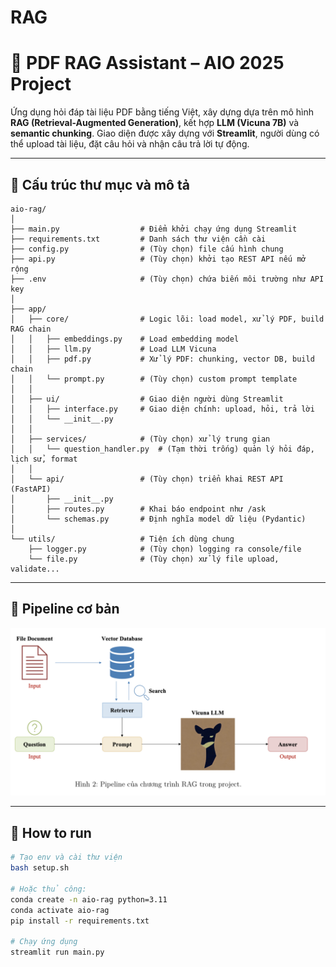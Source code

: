 # RAG

# 📘 PDF RAG Assistant – AIO 2025 Project

Ứng dụng hỏi đáp tài liệu PDF bằng tiếng Việt, xây dựng dựa trên mô hình **RAG (Retrieval-Augmented Generation)**, kết hợp **LLM (Vicuna 7B)** và **semantic chunking**. Giao diện được xây dựng với **Streamlit**, người dùng có thể upload tài liệu, đặt câu hỏi và nhận câu trả lời tự động.

---

## 🧱 Cấu trúc thư mục và mô tả

```plaintext
aio-rag/
│
├── main.py                  # Điểm khởi chạy ứng dụng Streamlit
├── requirements.txt         # Danh sách thư viện cần cài
├── config.py                # (Tùy chọn) file cấu hình chung
├── api.py                   # (Tùy chọn) khởi tạo REST API nếu mở rộng
├── .env                     # (Tùy chọn) chứa biến môi trường như API key
│
├── app/
│   ├── core/                # Logic lõi: load model, xử lý PDF, build RAG chain
│   │   ├── embeddings.py    # Load embedding model
│   │   ├── llm.py           # Load LLM Vicuna
│   │   ├── pdf.py           # Xử lý PDF: chunking, vector DB, build chain
│   │   └── prompt.py        # (Tùy chọn) custom prompt template
│   │
│   ├── ui/                  # Giao diện người dùng Streamlit
│   │   ├── interface.py     # Giao diện chính: upload, hỏi, trả lời
│   │   └── __init__.py
│   │
│   ├── services/            # (Tùy chọn) xử lý trung gian
│   │   └── question_handler.py  # (Tạm thời trống) quản lý hỏi đáp, lịch sử, format
│   │
│   └── api/                 # (Tùy chọn) triển khai REST API (FastAPI)
│       ├── __init__.py
│       ├── routes.py        # Khai báo endpoint như /ask
│       └── schemas.py       # Định nghĩa model dữ liệu (Pydantic)
│
└── utils/                   # Tiện ích dùng chung
    ├── logger.py            # (Tùy chọn) logging ra console/file
    └── file.py              # (Tùy chọn) xử lý file upload, validate...
```

---

## 🔁 Pipeline cơ bản

![Alt text](./images/baseline_pipeline.png)

---

## 🚀 How to run

```bash
# Tạo env và cài thư viện
bash setup.sh

# Hoặc thủ công:
conda create -n aio-rag python=3.11
conda activate aio-rag
pip install -r requirements.txt

# Chạy ứng dụng
streamlit run main.py
```

